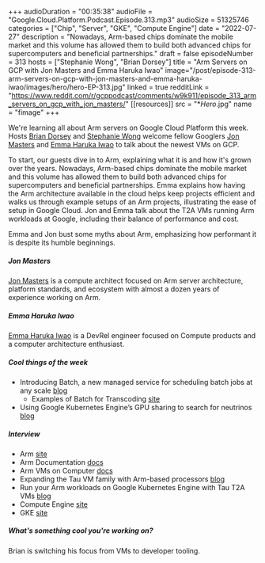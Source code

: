 +++
audioDuration = "00:35:38"
audioFile = "Google.Cloud.Platform.Podcast.Episode.313.mp3"
audioSize = 51325746
categories = ["Chip", "Server", "GKE", "Compute Engine"]
date = "2022-07-27"
description = "Nowadays, Arm-based chips dominate the mobile market and this volume has allowed them to build both advanced chips for supercomputers and beneficial partnerships."
draft = false
episodeNumber = 313
hosts = ["Stephanie Wong", "Brian Dorsey"]
title = "Arm Servers on GCP with Jon Masters and Emma Haruka Iwao"
image="/post/episode-313-arm-servers-on-gcp-with-jon-masters-and-emma-haruka-iwao/images/hero/hero-EP-313.jpg"
linked = true
redditLink = "https://www.reddit.com/r/gcppodcast/comments/w9k911/episode_313_arm_servers_on_gcp_with_jon_masters/"
[[resources]]
  src = "**Hero*.jpg"
  name = "fimage"
+++

We're learning all about Arm servers on Google Cloud Platform this week. Hosts [Brian Dorsey](https://twitter.com/briandorsey) and [Stephanie Wong](https://twitter.com/stephr_wong) welcome fellow Googlers [Jon Masters](https://twitter.com/jonmasters) and [Emma Haruka Iwao](https://twitter.com/Yuryu) to talk about the newest VMs on GCP.

To start, our guests dive in to Arm, explaining what it is and how it's grown over the years. Nowadays, Arm-based chips dominate the mobile market and this volume has allowed them to build both advanced chips for supercomputers and beneficial partnerships. Emma explains how having the Arm architecture available in the cloud helps keep projects efficient and walks us through example setups of an Arm projects, illustrating the ease of setup in Google Cloud. Jon and Emma talk about the T2A VMs running Arm workloads at Google, including their balance of performance and cost. 

Emma and Jon bust some myths about Arm, emphasizing how performant it is despite its humble beginnings. 
 
##### Jon Masters

[Jon Masters](https://twitter.com/jonmasters) is a compute architect focused on Arm server architecture, platform standards, and ecosystem with almost a dozen years of experience working on Arm.

##### Emma Haruka Iwao

[Emma Haruka Iwao](https://twitter.com/Yuryu) is a DevRel engineer focused on Compute products and a computer architecture enthusiast.

##### Cool things of the week

* Introducing Batch, a new managed service for scheduling batch jobs at any scale [blog](https://cloud.google.com/blog/products/compute/new-batch-service-processes-batch-jobs-on-google-cloud)
     * Examples of Batch for Transcoding [site](https://github.com/GoogleCloudPlatform/batch-samples/tree/main/transcoding)
* Using Google Kubernetes Engine’s GPU sharing to search for neutrinos [blog](https://cloud.google.com/blog/products/containers-kubernetes/gke-gpu-sharing-helps-scientists-quest-for-neutrinos)
 
##### Interview

* Arm [site](https://www.arm.com)
* Arm Documentation [docs](https://developer.arm.com/documentation)
* Arm VMs on Computer [docs](https://cloud.google.com/compute/docs/instances/arm-on-compute)
* Expanding the Tau VM family with Arm-based processors [blog](https://cloud.google.com/blog/products/compute/tau-t2a-is-first-compute-engine-vm-on-an-arm-chip)
* Run your Arm workloads on Google Kubernetes Engine with Tau T2A VMs [blog](https://cloud.google.com/blog/products/containers-kubernetes/gke-supports-new-arm-based-tau-t2a-vms)
* Compute Engine [site](https://cloud.google.com/compute)
* GKE [site](https://cloud.google.com/kubernetes-engine)

##### What's something cool you're working on?

Brian is switching his focus from VMs to developer tooling.

